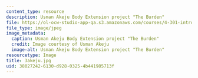 ```yaml
---
content_type: resource
description: Usman Akeju Body Extension project "The Burden"
file: https://ol-ocw-studio-app-qa.s3.amazonaws.com/courses/4-301-introduction-to-the-visual-arts-spring-2007/380272426130d92803254b441985713f_3akeju.jpg
file_type: image/jpeg
image_metadata:
  caption: Usman Akeju Body Extension project "The Burden"
  credit: Image courtesy of Usman Akeju
  image-alt: Usman Akeju Body Extension project "The Burden"
resourcetype: Image
title: 3akeju.jpg
uid: 38027242-6130-d928-0325-4b441985713f
---
```

